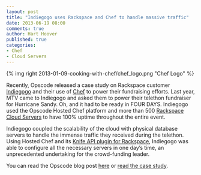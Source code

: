 ```yaml
---
layout: post
title: "Indiegogo uses Rackspace and Chef to handle massive traffic"
date: 2013-06-19 08:00
comments: true
author: Hart Hoover
published: true
categories: 
- Chef
- Cloud Servers
---
```

{% img right 2013-01-09-cooking-with-chef/chef_logo.png "Chef Logo" %}

Recently, Opscode released a case study on Rackspace customer [Indiegogo][1] and their use of [Chef][2] to power their fundraising efforts. Last year, MTV came to Indiegogo and asked them to power their telethon fundraiser for Hurricane Sandy. Oh, and it had to be ready in FOUR DAYS. Indiegogo used the Opscode Hosted Chef platform and more than 500 [Rackspace Cloud Servers][3] to have 100% uptime throughout the entire event.<!-- more -->

Indiegogo coupled the scalability of the cloud with physical database servers to handle the immense traffic they received during the telethon. Using Hosted Chef and its [Knife API plugin for Rackspace][4], Indiegogo was able to configure all the necessary servers in one day’s time, an unprecedented undertaking for the crowd-funding leader.

You can read the Opscode blog post [here][5] or [read the case study][6].

[1]: http://www.indiegogo.com/
[2]: http://www.opscode.com/chef/
[3]: http://www.rackspace.com/cloud/servers/
[4]: https://github.com/opscode/knife-rackspace
[5]: http://www.opscode.com/blog/2013/05/28/indiegogo-crowd-funds-projects-around-the-world-wchef/
[6]: http://www.opscode.com/customers/indiegogo/
